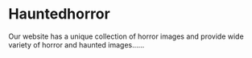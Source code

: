 # Hauntedhorror
Our website has a unique collection of horror images and provide wide variety of horror and haunted images......
